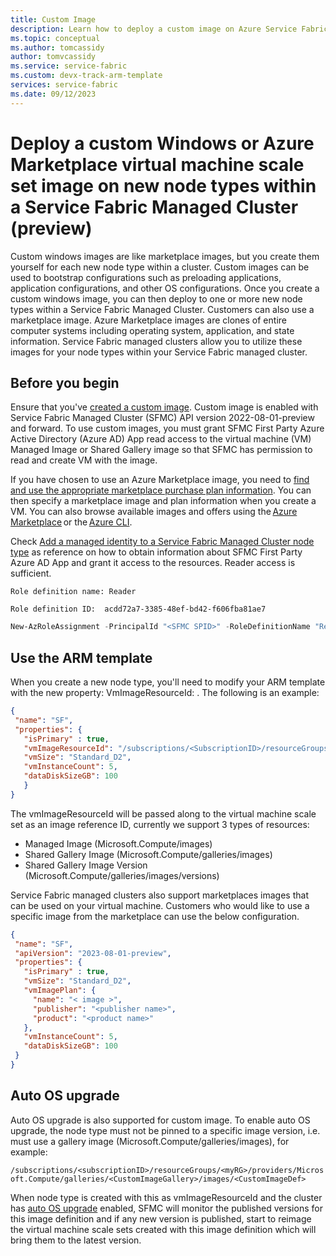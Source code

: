 ```yaml
---
title: Custom Image
description: Learn how to deploy a custom image on Azure Service Fabric clusters (SFMC).
ms.topic: conceptual
ms.author: tomcassidy
author: tomvcassidy
ms.service: service-fabric
ms.custom: devx-track-arm-template
services: service-fabric
ms.date: 09/12/2023
---
```


# Deploy a custom Windows or Azure Marketplace virtual machine scale set image on new node types within a Service Fabric Managed Cluster (preview)

Custom windows images are like marketplace images, but you create them yourself for each new node type within a cluster. Custom images can be used to bootstrap configurations such as preloading applications, application configurations, and other OS configurations. Once you create a custom windows image, you can then deploy to one or more new node types within a Service Fabric Managed Cluster. Customers can also use a marketplace image. Azure Marketplace images are clones of entire computer systems including operating system, application, and state information. Service Fabric managed clusters allow you to utilize these images for your node types within your Service Fabric managed cluster.

## Before you begin
Ensure that you've [created a custom image](../virtual-machines/linux/tutorial-custom-images.md).
Custom image is enabled with Service Fabric Managed Cluster (SFMC) API version 2022-08-01-preview and forward. To use custom images, you must grant SFMC First Party Azure Active Directory (Azure AD) App read access to the virtual machine (VM) Managed Image or Shared Gallery image so that SFMC has permission to read and create VM with the image.

If you have chosen to use an Azure Marketplace image, you need to [find and use the appropriate marketplace purchase plan information](/azure/virtual-machines/windows/cli-ps-findimage.md). You can then specify a marketplace image and plan information when you create a VM. You can also browse available images and offers using the [Azure Marketplace](https://azuremarketplace.microsoft.com) or the [Azure CLI](/azure/virtual-machines/linux/cli-ps-findimage.md).

Check [Add a managed identity to a Service Fabric Managed Cluster node type](how-to-managed-identity-managed-cluster-virtual-machine-scale-sets.md#prerequisites) as reference on how to obtain information about SFMC First Party Azure AD App and grant it access to the resources. Reader access is sufficient.
 
`Role definition name: Reader`

`Role definition ID:  acdd72a7-3385-48ef-bd42-f606fba81ae7`

```powershell 
New-AzRoleAssignment -PrincipalId "<SFMC SPID>" -RoleDefinitionName "Reader" -Scope "/subscriptions/<subscriptionId>/resourceGroups/<resourceGroupName>/providers/Microsoft.Compute/galleries/<galleryName>"
```

## Use the ARM template

When you create a new node type, you'll need to modify your ARM template with the new property: VmImageResourceId: <Image name>.  The following is an example:

 ```JSON 
 {
  "name": "SF",
  "properties": {
    "isPrimary" : true,
    "vmImageResourceId": "/subscriptions/<SubscriptionID>/resourceGroups/<myRG>/providers/Microsoft.Compute/images/<MyCustomImage>",
    "vmSize": "Standard_D2",
    "vmInstanceCount": 5,
    "dataDiskSizeGB": 100
    }
}
```
 
The vmImageResourceId will be passed along to the virtual machine scale set as an image reference ID, currently we support 3 types of resources:

- Managed Image (Microsoft.Compute/images)
- Shared Gallery Image (Microsoft.Compute/galleries/images)
- Shared Gallery Image Version (Microsoft.Compute/galleries/images/versions)

Service Fabric managed clusters also support marketplaces images that can be used on your virtual machine. Customers who would like to use a specific image from the marketplace can use the below configuration.

 ```JSON 
 { 
  "name": "SF", 
  "apiVersion": "2023-08-01-preview", 
  "properties": { 
    "isPrimary" : true, 
    "vmSize": "Standard_D2", 
    "vmImagePlan": { 
      "name": "< image >", 
      "publisher": "<publisher name>", 
      "product": "<product name>" 
    }, 
    "vmInstanceCount": 5, 
    "dataDiskSizeGB": 100 
  }
 } 
 ```

## Auto OS upgrade

Auto OS upgrade is also supported for custom image. To enable auto OS upgrade, the node type must not be pinned to a specific image version, i.e. must use a gallery image (Microsoft.Compute/galleries/images), for example:

`/subscriptions/<subscriptionID>/resourceGroups/<myRG>/providers/Microsoft.Compute/galleries/<CustomImageGallery>/images/<CustomImageDef>`

When node type is created with this as vmImageResourceId and the cluster has [auto OS upgrade](how-to-managed-cluster-upgrades.md) enabled, SFMC will monitor the published versions for this image definition and if any new version is published, start to reimage the virtual machine scale sets created with this image definition which will bring them to the latest version.
 
